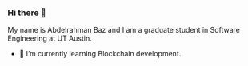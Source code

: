 ### Hi there 👋

My name is Abdelrahman Baz and I am a graduate student in Software Engineering at UT Austin.

- 🌱 I’m currently learning Blockchain development.
<!--
**BedoMagdi/BedoMagdi** is a ✨ _special_ ✨ repository because its `README.md` (this file) appears on your GitHub profile.

Here are some ideas to get you started:

- 🔭 I’m currently working on ...
- 🌱 I’m currently learning ...
- 👯 I’m looking to collaborate on ...
- 🤔 I’m looking for help with ...
- 💬 Ask me about ...
- 📫 How to reach me: ...
- 😄 Pronouns: ...
- ⚡ Fun fact: ...
-->

